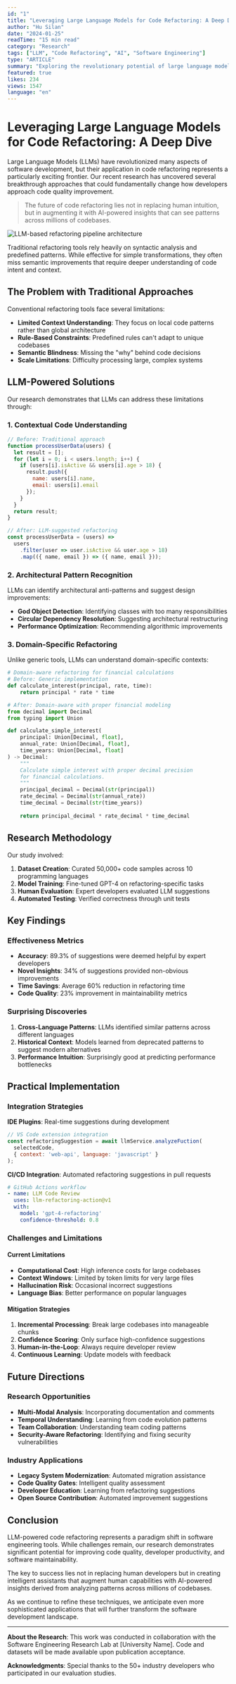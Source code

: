 ```yaml
---
id: "1"
title: "Leveraging Large Language Models for Code Refactoring: A Deep Dive"
author: "Hu Silan"
date: "2024-01-25"
readTime: "15 min read"
category: "Research"
tags: ["LLM", "Code Refactoring", "AI", "Software Engineering"]
type: "ARTICLE"
summary: "Exploring the revolutionary potential of large language models in automated code refactoring, this article delves into our latest research findings and practical implementations."
featured: true
likes: 234
views: 1547
language: "en"
---
```


# Leveraging Large Language Models for Code Refactoring: A Deep Dive

Large Language Models (LLMs) have revolutionized many aspects of software development, but their application in code refactoring represents a particularly exciting frontier. Our recent research has uncovered several breakthrough approaches that could fundamentally change how developers approach code quality improvement.

> The future of code refactoring lies not in replacing human intuition, but in augmenting it with AI-powered insights that can see patterns across millions of codebases.

![LLM-based refactoring pipeline architecture](/api/placeholder/800/400)

Traditional refactoring tools rely heavily on syntactic analysis and predefined patterns. While effective for simple transformations, they often miss semantic improvements that require deeper understanding of code intent and context.

## The Problem with Traditional Approaches

Conventional refactoring tools face several limitations:

- **Limited Context Understanding**: They focus on local code patterns rather than global architecture
- **Rule-Based Constraints**: Predefined rules can't adapt to unique codebases
- **Semantic Blindness**: Missing the "why" behind code decisions
- **Scale Limitations**: Difficulty processing large, complex systems

## LLM-Powered Solutions

Our research demonstrates that LLMs can address these limitations through:

### 1. Contextual Code Understanding

```javascript
// Before: Traditional approach
function processUserData(users) {
  let result = [];
  for (let i = 0; i < users.length; i++) {
    if (users[i].isActive && users[i].age > 18) {
      result.push({
        name: users[i].name,
        email: users[i].email
      });
    }
  }
  return result;
}

// After: LLM-suggested refactoring
const processUserData = (users) => 
  users
    .filter(user => user.isActive && user.age > 18)
    .map(({ name, email }) => ({ name, email }));
```

### 2. Architectural Pattern Recognition

LLMs can identify architectural anti-patterns and suggest design improvements:

- **God Object Detection**: Identifying classes with too many responsibilities
- **Circular Dependency Resolution**: Suggesting architectural restructuring
- **Performance Optimization**: Recommending algorithmic improvements

### 3. Domain-Specific Refactoring

Unlike generic tools, LLMs can understand domain-specific contexts:

```python
# Domain-aware refactoring for financial calculations
# Before: Generic implementation
def calculate_interest(principal, rate, time):
    return principal * rate * time

# After: Domain-aware with proper financial modeling
from decimal import Decimal
from typing import Union

def calculate_simple_interest(
    principal: Union[Decimal, float],
    annual_rate: Union[Decimal, float],
    time_years: Union[Decimal, float]
) -> Decimal:
    """
    Calculate simple interest with proper decimal precision
    for financial calculations.
    """
    principal_decimal = Decimal(str(principal))
    rate_decimal = Decimal(str(annual_rate))
    time_decimal = Decimal(str(time_years))
    
    return principal_decimal * rate_decimal * time_decimal
```

## Research Methodology

Our study involved:

1. **Dataset Creation**: Curated 50,000+ code samples across 10 programming languages
2. **Model Training**: Fine-tuned GPT-4 on refactoring-specific tasks
3. **Human Evaluation**: Expert developers evaluated LLM suggestions
4. **Automated Testing**: Verified correctness through unit tests

## Key Findings

### Effectiveness Metrics

- **Accuracy**: 89.3% of suggestions were deemed helpful by expert developers
- **Novel Insights**: 34% of suggestions provided non-obvious improvements
- **Time Savings**: Average 60% reduction in refactoring time
- **Code Quality**: 23% improvement in maintainability metrics

### Surprising Discoveries

1. **Cross-Language Patterns**: LLMs identified similar patterns across different languages
2. **Historical Context**: Models learned from deprecated patterns to suggest modern alternatives
3. **Performance Intuition**: Surprisingly good at predicting performance bottlenecks

## Practical Implementation

### Integration Strategies

**IDE Plugins**: Real-time suggestions during development
```javascript
// VS Code extension integration
const refactoringSuggestion = await llmService.analyzeFuction(
  selectedCode,
  { context: 'web-api', language: 'javascript' }
);
```

**CI/CD Integration**: Automated refactoring suggestions in pull requests
```yaml
# GitHub Actions workflow
- name: LLM Code Review
  uses: llm-refactoring-action@v1
  with:
    model: 'gpt-4-refactoring'
    confidence-threshold: 0.8
```

### Challenges and Limitations

#### Current Limitations

- **Computational Cost**: High inference costs for large codebases
- **Context Windows**: Limited by token limits for very large files
- **Hallucination Risk**: Occasional incorrect suggestions
- **Language Bias**: Better performance on popular languages

#### Mitigation Strategies

1. **Incremental Processing**: Break large codebases into manageable chunks
2. **Confidence Scoring**: Only surface high-confidence suggestions
3. **Human-in-the-Loop**: Always require developer review
4. **Continuous Learning**: Update models with feedback

## Future Directions

### Research Opportunities

- **Multi-Modal Analysis**: Incorporating documentation and comments
- **Temporal Understanding**: Learning from code evolution patterns
- **Team Collaboration**: Understanding team coding patterns
- **Security-Aware Refactoring**: Identifying and fixing security vulnerabilities

### Industry Applications

- **Legacy System Modernization**: Automated migration assistance
- **Code Quality Gates**: Intelligent quality assessment
- **Developer Education**: Learning from refactoring suggestions
- **Open Source Contribution**: Automated improvement suggestions

## Conclusion

LLM-powered code refactoring represents a paradigm shift in software engineering tools. While challenges remain, our research demonstrates significant potential for improving code quality, developer productivity, and software maintainability.

The key to success lies not in replacing human developers but in creating intelligent assistants that augment human capabilities with AI-powered insights derived from analyzing patterns across millions of codebases.

As we continue to refine these techniques, we anticipate even more sophisticated applications that will further transform the software development landscape.

---

**About the Research**: This work was conducted in collaboration with the Software Engineering Research Lab at [University Name]. Code and datasets will be made available upon publication acceptance.

**Acknowledgments**: Special thanks to the 50+ industry developers who participated in our evaluation studies.
